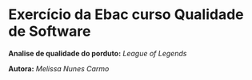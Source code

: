 # Exercício da Ebac curso Qualidade de Software

 **Analise de qualidade do porduto:** *League of Legends*
 
 **Autora:** *Melissa Nunes Carmo*
